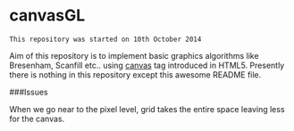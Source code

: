 canvasGL
========

`This repository was started on 10th October 2014`

Aim of this repository is to implement basic graphics algorithms like Bresenham, Scanfill etc.. using [canvas](https://html.spec.whatwg.org/multipage/scripting.html#the-canvas-element) tag introduced in HTML5. Presently there is nothing in this repository except this awesome README file. 


###Issues

When we go near to the pixel level, grid takes the entire space leaving less for the canvas.
